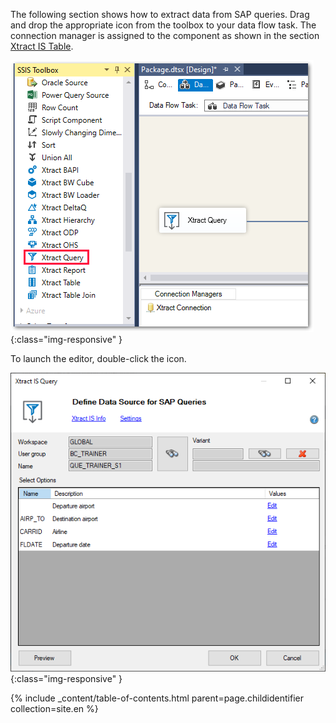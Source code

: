 The following section shows how to extract data from SAP queries.
Drag and drop the appropriate icon from the toolbox to your data flow task. The connection manager is assigned to the component as shown in the section [Xtract IS Table](./table).

![Query-01](/img/content/Query-01.png){:class="img-responsive" }

To launch the editor, double-click the icon.

![Query-02](/img/content/Query-02.png){:class="img-responsive" }

{% include _content/table-of-contents.html parent=page.childidentifier collection=site.en %}
